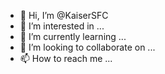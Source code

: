 - 👋 Hi, I’m @KaiserSFC
- 👀 I’m interested in ...
- 🌱 I’m currently learning ...
- 💞️ I’m looking to collaborate on ...
- 📫 How to reach me ...

<!---
KaiserSFC/KaiserSFC is a ✨ special ✨ repository because its `README.md` (this file) appears on your GitHub profile.
You can click the Preview link to take a look at your changes.
--->
